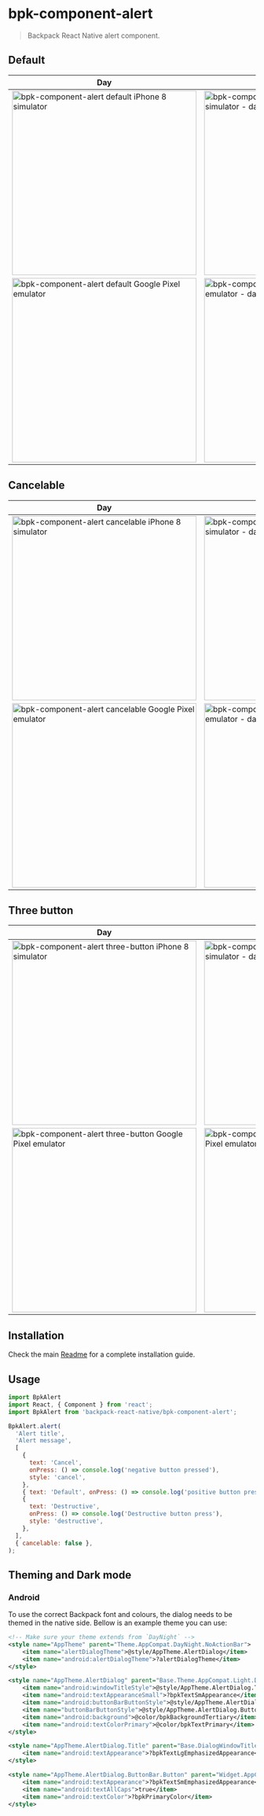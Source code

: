 # bpk-component-alert

> Backpack React Native alert component.

## Default

| Day | Night |
| --- | --- |
| <img src="https://raw.githubusercontent.com/Skyscanner/backpack-react-native/main/screenshots/bpk-component-alert/ios/default.png" alt="bpk-component-alert default iPhone 8 simulator" width="375" /> | <img src="https://raw.githubusercontent.com/Skyscanner/backpack-react-native/main/screenshots/bpk-component-alert/ios/default_dm.png" alt="bpk-component-alert default iPhone 8 simulator - dark mode" width="375" /> |
| <img src="https://raw.githubusercontent.com/Skyscanner/backpack-react-native/main/screenshots/bpk-component-alert/android/default.png" alt="bpk-component-alert default Google Pixel emulator" width="375" /> | <img src="https://raw.githubusercontent.com/Skyscanner/backpack-react-native/main/screenshots/bpk-component-alert/android/default_dm.png" alt="bpk-component-alert default Google Pixel emulator - dark mode" width="375" /> |

## Cancelable

| Day | Night |
| --- | --- |
| <img src="https://raw.githubusercontent.com/Skyscanner/backpack-react-native/main/screenshots/bpk-component-alert/ios/cancelable.png" alt="bpk-component-alert cancelable iPhone 8 simulator" width="375" /> |<img src="https://raw.githubusercontent.com/Skyscanner/backpack-react-native/main/screenshots/bpk-component-alert/ios/cancelable_dm.png" alt="bpk-component-alert cancelable iPhone 8 simulator - dark mode" width="375" /> |
| <img src="https://raw.githubusercontent.com/Skyscanner/backpack-react-native/main/screenshots/bpk-component-alert/android/cancelable.png" alt="bpk-component-alert cancelable Google Pixel emulator" width="375" /> |<img src="https://raw.githubusercontent.com/Skyscanner/backpack-react-native/main/screenshots/bpk-component-alert/android/cancelable_dm.png" alt="bpk-component-alert cancelable Google Pixel emulator - dark mode" width="375" /> |

## Three button

| Day | Night |
| --- | --- |
| <img src="https://raw.githubusercontent.com/Skyscanner/backpack-react-native/main/screenshots/bpk-component-alert/ios/three-button.png" alt="bpk-component-alert three-button iPhone 8 simulator" width="375" /> |<img src="https://raw.githubusercontent.com/Skyscanner/backpack-react-native/main/screenshots/bpk-component-alert/ios/three-button_dm.png" alt="bpk-component-alert three-button iPhone 8 simulator - dark mode" width="375" /> |
| <img src="https://raw.githubusercontent.com/Skyscanner/backpack-react-native/main/screenshots/bpk-component-alert/android/three-button.png" alt="bpk-component-alert three-button Google Pixel emulator" width="375" /> |<img src="https://raw.githubusercontent.com/Skyscanner/backpack-react-native/main/screenshots/bpk-component-alert/android/three-button_dm.png" alt="bpk-component-alert three-button Google Pixel emulator - dark mode" width="375" /> |

## Installation

Check the main [Readme](https://github.com/skyscanner/backpack-react-native#usage) for a complete installation guide.

## Usage

```js
import BpkAlert
import React, { Component } from 'react';
import BpkAlert from 'backpack-react-native/bpk-component-alert';

BpkAlert.alert(
  'Alert title',
  'Alert message',
  [
    {
      text: 'Cancel',
      onPress: () => console.log('negative button pressed'),
      style: 'cancel',
    },
    { text: 'Default', onPress: () => console.log('positive button press') },
    {
      text: 'Destructive',
      onPress: () => console.log('Destructive button press'),
      style: 'destructive',
    },
  ],
  { cancelable: false },
);
```

## Theming and Dark mode

### Android

To use the correct Backpack font and colours, the dialog needs to be themed in the native side. Bellow is an example theme you can use:

```xml
<!-- Make sure your theme extends from `DayNight` -->
<style name="AppTheme" parent="Theme.AppCompat.DayNight.NoActionBar">
    <item name="alertDialogTheme">@style/AppTheme.AlertDialog</item>
    <item name="android:alertDialogTheme">?alertDialogTheme</item>
</style>

<style name="AppTheme.AlertDialog" parent="Base.Theme.AppCompat.Light.Dialog.Alert">
    <item name="android:windowTitleStyle">@style/AppTheme.AlertDialog.Title</item>
    <item name="android:textAppearanceSmall">?bpkTextSmAppearance</item>
    <item name="android:buttonBarButtonStyle">@style/AppTheme.AlertDialog.ButtonBar.Button</item>
    <item name="buttonBarButtonStyle">@style/AppTheme.AlertDialog.ButtonBar.Button</item>
    <item name="android:background">@color/bpkBackgroundTertiary</item>
    <item name="android:textColorPrimary">@color/bpkTextPrimary</item>
</style>

<style name="AppTheme.AlertDialog.Title" parent="Base.DialogWindowTitle.AppCompat">
    <item name="android:textAppearance">?bpkTextLgEmphasizedAppearance</item>
</style>

<style name="AppTheme.AlertDialog.ButtonBar.Button" parent="Widget.AppCompat.Button.ButtonBar.AlertDialog">
    <item name="android:textAppearance">?bpkTextSmEmphasizedAppearance</item>
    <item name="android:textAllCaps">true</item>
    <item name="android:textColor">?bpkPrimaryColor</item>
</style>
```
